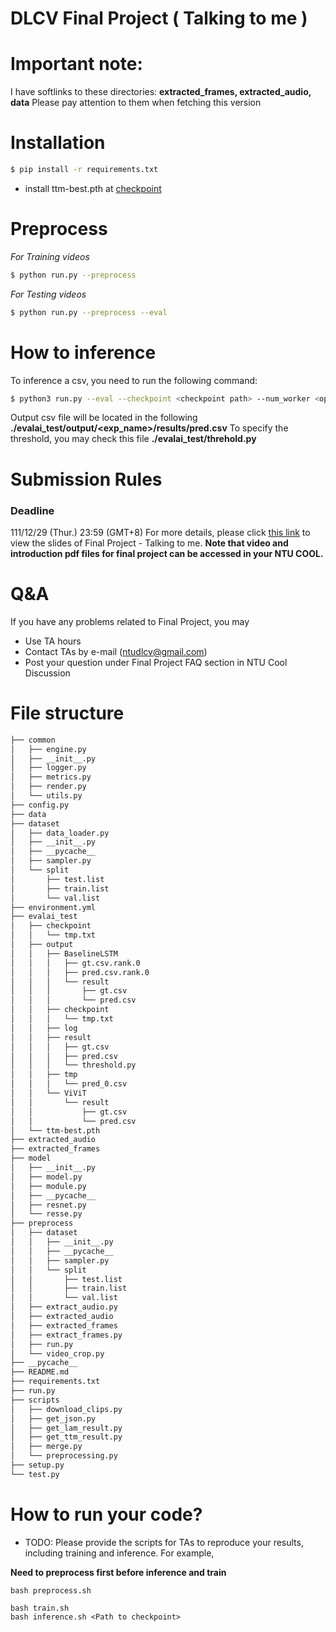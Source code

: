 # DLCV Final Project ( Talking to me )
# Important note:
I have softlinks to these directories: **extracted_frames, extracted_audio, data**
Please pay attention to them when fetching this version

# Installation
```bash script=
$ pip install -r requirements.txt
```
- install ttm-best.pth at [checkpoint](https://drive.google.com/drive/folders/1MGrhm3J1dKoWPSL3RvC3qb3QeiIqe9vi?usp=sharing)

# Preprocess
*For Training videos*
```bash script=
$ python run.py --preprocess 
```

*For Testing videos*
```bash script=
$ python run.py --preprocess --eval
```


# How to inference 
To inference a csv, you need to run the following command:
```bash script= 
$ python3 run.py --eval --checkpoint <checkpoint path> --num_worker <option> --device_id <option>
```
Output csv file will be located in the following **./evalai_test/output/<exp_name>/results/pred.csv**
To specify the threshold, you may check this file **./evalai_test/threhold.py**

# Submission Rules
### Deadline
111/12/29 (Thur.) 23:59 (GMT+8)
For more details, please click [this link](https://docs.google.com/presentation/d/1Y-gwBmucYgbWLLk-u6coHi7LybFLXgA9gV8KiOiKShI/edit?usp=sharing) to view the slides of Final Project - Talking to me. **Note that video and introduction pdf files for final project can be accessed in your NTU COOL.**
    
# Q&A
If you have any problems related to Final Project, you may
- Use TA hours
- Contact TAs by e-mail ([ntudlcv@gmail.com](mailto:ntudlcv@gmail.com))
- Post your question under Final Project FAQ section in NTU Cool Discussion

# File structure
```bash
├── common
│   ├── engine.py
│   ├── __init__.py
│   ├── logger.py
│   ├── metrics.py
│   ├── render.py
│   └── utils.py
├── config.py
├── data 
├── dataset
│   ├── data_loader.py
│   ├── __init__.py
│   ├── __pycache__
│   ├── sampler.py
│   └── split
│       ├── test.list
│       ├── train.list
│       └── val.list
├── environment.yml
├── evalai_test
│   ├── checkpoint
│   │   └── tmp.txt
│   ├── output
│   │   ├── BaselineLSTM
│   │   │   ├── gt.csv.rank.0
│   │   │   ├── pred.csv.rank.0
│   │   │   └── result
│   │   │       ├── gt.csv
│   │   │       └── pred.csv
│   │   ├── checkpoint
│   │   │   └── tmp.txt
│   │   ├── log
│   │   ├── result
│   │   │   ├── gt.csv
│   │   │   ├── pred.csv
│   │   │   └── threshold.py 
│   │   ├── tmp
│   │   │   └── pred_0.csv
│   │   └── ViViT
│   │       └── result
│   │           ├── gt.csv
│   │           └── pred.csv
│   └── ttm-best.pth
├── extracted_audio 
├── extracted_frames 
├── model
│   ├── __init__.py
│   ├── model.py
│   ├── module.py
│   ├── __pycache__
│   ├── resnet.py
│   └── resse.py
├── preprocess
│   ├── dataset
│   │   ├── __init__.py
│   │   ├── __pycache__
│   │   ├── sampler.py
│   │   └── split
│   │       ├── test.list
│   │       ├── train.list
│   │       └── val.list
│   ├── extract_audio.py
│   ├── extracted_audio 
│   ├── extracted_frames 
│   ├── extract_frames.py
│   ├── run.py
│   └── video_crop.py
├── __pycache__
├── README.md
├── requirements.txt
├── run.py
├── scripts
│   ├── download_clips.py
│   ├── get_json.py
│   ├── get_lam_result.py
│   ├── get_ttm_result.py
│   ├── merge.py
│   └── preprocessing.py
├── setup.py
└── test.py
```
# How to run your code?
* TODO: Please provide the scripts for TAs to reproduce your results, including training and inference. For example, 

**Need to preprocess first before inference and train**
```shell script=
bash preprocess.sh
```

```shell script=
bash train.sh 
bash inference.sh <Path to checkpoint>
```